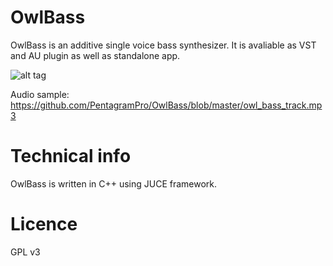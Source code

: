 # OwlBass

OwlBass is an additive single voice bass synthesizer. It is avaliable as VST and AU plugin as well as standalone app.

![alt tag](https://github.com/PentagramPro/OwlBass/blob/master/OwlBassV1.0.png)

Audio sample: https://github.com/PentagramPro/OwlBass/blob/master/owl_bass_track.mp3

# Technical info
OwlBass is written in C++ using JUCE framework. 

# Licence
GPL v3
